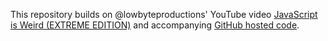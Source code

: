 This repository builds on @lowbyteproductions' YouTube video [JavaScript is Weird (EXTREME EDITION)](https://youtu.be/sRWE5tnaxlI) and accompanying [GitHub hosted code](https://github.com/lowbyteproductions/JavaScript-Is-Weird).
